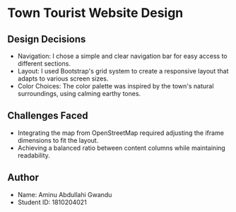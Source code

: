 # Town Tourist Website Design

## Design Decisions
- Navigation: I chose a simple and clear navigation bar for easy access to different sections.
- Layout: I used Bootstrap's grid system to create a responsive layout that adapts to various screen sizes.
- Color Choices: The color palette was inspired by the town's natural surroundings, using calming earthy tones.

## Challenges Faced
- Integrating the map from OpenStreetMap required adjusting the iframe dimensions to fit the layout.
- Achieving a balanced ratio between content columns while maintaining readability.

## Author
- Name: Aminu Abdullahi Gwandu
- Student ID: 1810204021

<!---
alameen709/alameen709 is a ✨ special ✨ repository because its `README.md` (this file) appears on your GitHub profile.
You can click the Preview link to take a look at your changes.
--->
